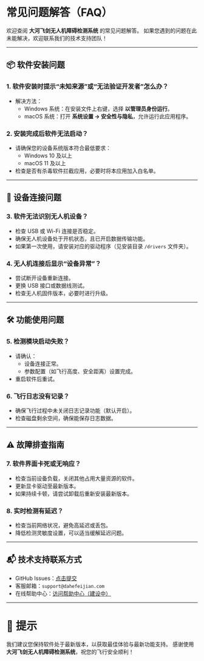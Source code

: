 # 常见问题解答（FAQ）

欢迎查阅 **大河飞剑无人机障碍检测系统** 的常见问题解答。
 如果您遇到的问题在此未能解决，欢迎联系我们的技术支持团队！

------

## 📦 软件安装问题

### 1. 软件安装时提示“未知来源”或“无法验证开发者”怎么办？

- 解决方法：
  - Windows 系统：在安装文件上右键，选择 **以管理员身份运行**。
  - macOS 系统：打开 **系统设置 -> 安全性与隐私**，允许运行此应用程序。

### 2. 安装完成后软件无法启动？

- 请确保您的设备系统版本符合最低要求：
  - Windows 10 及以上
  - macOS 11 及以上
- 检查是否有杀毒软件拦截应用，必要时将本应用加入白名单。

------

## 🚁 设备连接问题

### 3. 软件无法识别无人机设备？

- 检查 USB 或 Wi-Fi 连接是否稳定。
- 确保无人机设备处于开机状态，且已开启数据传输功能。
- 如果第一次使用，请安装对应的驱动程序（见安装目录 `/drivers` 文件夹）。

### 4. 无人机连接后显示“设备异常”？

- 尝试断开设备重新连接。
- 更换 USB 接口或数据线测试。
- 检查无人机固件版本，必要时进行升级。

------

## 🛠 功能使用问题

### 5. 检测模块启动失败？

- 请确认：
  - 设备连接正常。
  - 参数配置（如飞行高度、安全距离）设置完成。
- 重启软件后重试。

### 6. 飞行日志没有记录？

- 确保飞行过程中未关闭日志记录功能（默认开启）。
- 检查磁盘剩余空间，确保能保存日志数据。

------

## ⚠️ 故障排查指南

### 7. 软件界面卡死或无响应？

- 检查当前设备负载，关闭其他占用大量资源的软件。
- 更新显卡驱动至最新版本。
- 如果持续卡顿，请尝试卸载后重新安装最新版本。

### 8. 实时检测有延迟？

- 检查当前网络状况，避免高延迟或丢包。
- 降低检测灵敏度设置，可以适当缓解延迟问题。

------

## 📬 技术支持联系方式

- GitHub Issues：[点击提交](https://github.com/dingdingqiuqiu/WebSite/issues)
- 客服邮箱：`support@dahefeijian.com`
- 在线帮助中心：[访问帮助中心（建设中）](https://xn--6qq53qnb431rpsedvh/帮助中心)

------

# 🌟 提示

我们建议您保持软件处于最新版本，以获取最佳体验与最新功能支持。
 感谢使用 **大河飞剑无人机障碍检测系统**，祝您的飞行安全顺利！